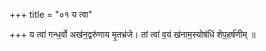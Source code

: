 +++
title = "०१ य त्वा"

+++
य त्वा॑ गन्ध॒र्वो अख॑न॒द्वरु॑णाय मृ॒तभ्र॑जे। तां त्वा॑ व॒यं ख॑नाम॒स्योष॑धिं शेप॒हर्ष॑णीम् ॥
